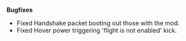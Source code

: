 **Bugfixes**
- Fixed Handshake packet booting out those with the mod.
- Fixed Hover power triggering 'flight is not enabled' kick.